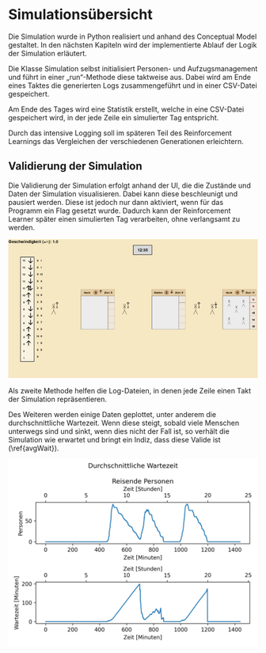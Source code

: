 # Simulationsübersicht

Die Simulation wurde in Python realisiert und anhand des Conceptual Model gestaltet.
In den nächsten Kapiteln wird der implementierte Ablauf der Logik der Simulation erläutert. 

Die Klasse Simulation selbst initialisiert Personen- und Aufzugsmanagement und führt
in einer „run“-Methode diese taktweise aus. Dabei wird am Ende eines Taktes die generierten
Logs zusammengeführt und in einer CSV-Datei gespeichert.

Am Ende des Tages wird eine Statistik erstellt, welche in eine CSV-Datei gespeichert wird,
in der jede Zeile ein simulierter Tag entspricht.

Durch das intensive Logging soll im späteren Teil des Reinforcement Learnings das Vergleichen
der verschiedenen Generationen erleichtern.

## Validierung der Simulation

Die Validierung der Simulation erfolgt anhand der UI, die die Zustände und Daten der Simulation visualisieren.
Dabei kann diese beschleunigt und pausiert werden. Diese ist jedoch nur dann aktiviert, wenn für das Programm ein
Flag gesetzt wurde. Dadurch kann der Reinforcement Learner später einen simulierten Tag verarbeiten, ohne verlangsamt
zu werden.

![UI der Simulation zur Validierung\label{ui}](../images/FahrstuhlLayout.png)

Als zweite Methode helfen die Log-Dateien, in denen jede Zeile einen Takt der Simulation repräsentieren.

Des Weiteren werden einige Daten geplottet, unter anderem die durchschnittliche Wartezeit.
Wenn diese steigt, sobald viele Menschen unterwegs sind und sinkt, wenn dies nicht der Fall ist,
so verhält die Simulation wie erwartet und bringt ein Indiz, dass diese Valide ist (\ref{avgWait}).

![Anzahl reisende Personen vs. durchschnittliche Wartezeit zum Zeitpunkt t\label{avgWait}](../images/Durchschnittliche-Wartezeit.png)